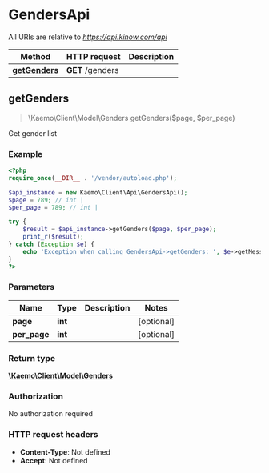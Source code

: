# GendersApi

All URIs are relative to *https://api.kinow.com/api*

Method | HTTP request | Description
------------- | ------------- | -------------
[**getGenders**](#getGenders) | **GET** /genders | 


## **getGenders**
> \Kaemo\Client\Model\Genders getGenders($page, $per_page)



Get gender list

### Example
```php
<?php
require_once(__DIR__ . '/vendor/autoload.php');

$api_instance = new Kaemo\Client\Api\GendersApi();
$page = 789; // int | 
$per_page = 789; // int | 

try {
    $result = $api_instance->getGenders($page, $per_page);
    print_r($result);
} catch (Exception $e) {
    echo 'Exception when calling GendersApi->getGenders: ', $e->getMessage(), PHP_EOL;
}
?>
```

### Parameters

Name | Type | Description  | Notes
------------- | ------------- | ------------- | -------------
 **page** | **int**|  | [optional]
 **per_page** | **int**|  | [optional]

### Return type

[**\Kaemo\Client\Model\Genders**](#Genders)

### Authorization

No authorization required

### HTTP request headers

 - **Content-Type**: Not defined
 - **Accept**: Not defined

